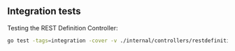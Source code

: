 
## Integration tests

Testing the REST Definition Controller:

```sh
go test -tags=integration -cover -v ./internal/controllers/restdefinition
```
